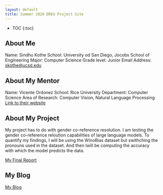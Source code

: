 ```yaml
---
layout: default
title: Summer 2020 DREU Project Site
---
```


* TOC
{:toc}

## About Me

Name: Sindhu Kothe
School: University od San Diego, Jocobs School of Engineering
Major: Computer Science
Grade level: Junior
Email Address: skothe@ucsd.edu

## About My Mentor

Name: Vicente Ordonez
School: Rice University 
Department: Computer Science 
Area of Research: Computer Vision, Natural Language Processing
[Link to their website](https://vislang.ai/)

## About My Project

My project has to do with gender co-reference resolution. I am testing the gender co-reference reloution capabilities of large language models. To quantify my findings, I will be using the WinoBias dataset but swithching the pronouns used in the dataset. And then Iwill be computing the accuracy with which the model predicts the data. 

[My Final Report](files/ACL_SRW_short_Sindhu%20(1).pdf)

## My Blog

[My Blog](blog.html)
